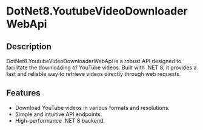 # DotNet8.YoutubeVideoDownloaderWebApi

## Description
DotNet8.YoutubeVideoDownloaderWebApi is a robust API designed to facilitate the downloading of YouTube videos. Built with .NET 8, it provides a fast and reliable way to retrieve videos directly through web requests.

## Features
- Download YouTube videos in various formats and resolutions.
- Simple and intuitive API endpoints.
- High-performance .NET 8 backend.